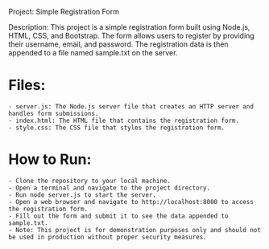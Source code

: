 Project: Simple Registration Form

Description: This project is a simple registration form built using Node.js, HTML, CSS, and Bootstrap. The form allows users to register by providing their username, email, and password. The registration data is then appended to a file named sample.txt on the server.

# Files:
    - server.js: The Node.js server file that creates an HTTP server and handles form submissions.
    - index.html: The HTML file that contains the registration form.
    - style.css: The CSS file that styles the registration form.
    
# How to Run:
    - Clone the repository to your local machine.
    - Open a terminal and navigate to the project directory.
    - Run node server.js to start the server.
    - Open a web browser and navigate to http://localhost:8000 to access the registration form.
    - Fill out the form and submit it to see the data appended to sample.txt.
    - Note: This project is for demonstration purposes only and should not be used in production without proper security measures.   

